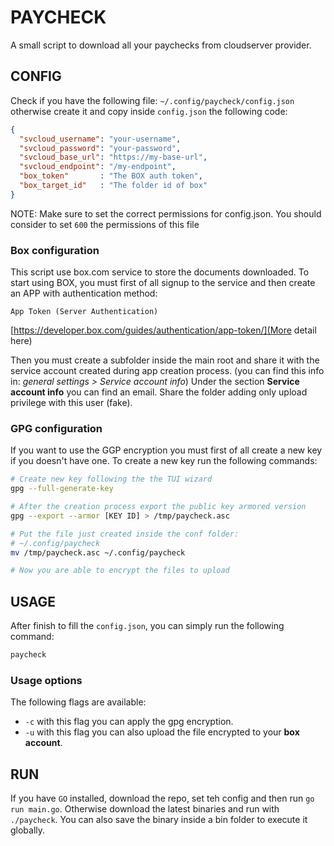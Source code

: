 # PAYCHECK

A small script to download all your paychecks from cloudserver provider.

## CONFIG
Check if you have the following file: `~/.config/paycheck/config.json`
otherwise create it and copy inside `config.json` the following code:
```json
{
  "svcloud_username": "your-username",
  "svcloud_password": "your-password",
  "svcloud_base_url": "https://my-base-url",
  "svcloud_endpoint": "/my-endpoint",
  "box_token"       : "The BOX auth token",
  "box_target_id"   : "The folder id of box"
}
```
NOTE:
Make sure to set the correct permissions for config.json. You
should consider to set `600` the permissions of this file

### Box configuration
This script use box.com service to store the documents downloaded.
To start using BOX, you must first of all signup to the service and then create an APP with
authentication method: 
```
App Token (Server Authentication)
```
[https://developer.box.com/guides/authentication/app-token/](More detail here)

Then you must create a subfolder inside the main root and share it with the service account created
during app creation process. (you can find this info in: *general settings > Service account info*)
Under the section **Service account info** you can find an email. Share the folder adding only upload 
privilege with this user (fake).

### GPG configuration
If you want to use the GGP encryption you must first of all create a new key if you
doesn't have one. To create a new key run the following commands:
```bash
# Create new key following the the TUI wizard
gpg --full-generate-key

# After the creation process export the public key armored version
gpg --export --armor [KEY ID] > /tmp/paycheck.asc

# Put the file just created inside the conf folder:
# ~/.config/paycheck
mv /tmp/paycheck.asc ~/.config/paycheck

# Now you are able to encrypt the files to upload
```

## USAGE
After finish to fill the `config.json`, you can simply run the following command:
```bash
paycheck
```

### Usage options
The following flags are available:
- `-c` with this flag you can apply the gpg encryption.
- `-u` with this flag you can also upload the file encrypted to your **box account**.


## RUN
If you have `GO` installed, download the repo, set teh config and then run `go run main.go`.
Otherwise download the latest binaries and run with `./paycheck`.
You can also save the binary inside a bin folder to execute it globally.

